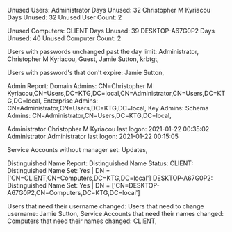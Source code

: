 

Unused Users:
Administrator Days Unused: 32
Christopher M Kyriacou Days Unused: 32
Unused User Count: 2

Unused Computers:
CLIENT Days Unused: 39
DESKTOP-A67G0P2 Days Unused: 40
Unused Computer Count: 2

Users with passwords unchanged past the day limit:
Administrator, Christopher M Kyriacou, Guest, Jamie Sutton, krbtgt, 

Users with password's that don't expire:
Jamie Sutton, 

Admin Report:
Domain Admins: CN=Christopher M Kyriacou,CN=Users,DC=KTG,DC=local,CN=Administrator,CN=Users,DC=KTG,DC=local,
Enterprise Admins: CN=Administrator,CN=Users,DC=KTG,DC=local,
Key Admins: 
Schema Admins: CN=Administrator,CN=Users,DC=KTG,DC=local,

Administrator Christopher M Kyriacou last logon: 2021-01-22 00:35:02
Administrator Administrator last logon: 2021-01-22 00:15:05


Service Accounts without manager set:
Updates, 

Distinguished Name Report:
Distinguished Name Status:
CLIENT: Distinguished Name Set: Yes | DN = ['CN=CLIENT,CN=Computers,DC=KTG,DC=local']
DESKTOP-A67G0P2: Distinguished Name Set: Yes | DN = ['CN=DESKTOP-A67G0P2,CN=Computers,DC=KTG,DC=local']



Users that need their username changed:
Users that need to change username:
Jamie Sutton, 
Service Accounts that need their names changed:
Computers that need their names changed:
CLIENT, 
